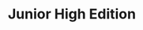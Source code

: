 ---
title: "Junior High Edition"
# watermark text
watermark: ""
# page header background image
page_header_image: "images/background/about.jpg"
# meta description
description : "Cupidatat non proident sunt culpa qui officia deserunt mollit <br> anim idest laborum sed ut perspiciatis."

layout : "about"
draft : false

############################## about ###############################
about:
  enable : true
  video_bg_image : "images/about/about-3.jpg"
  video_thumbnail : "images/about/about-4.jpg"
  video_link : "https://www.youtube.com/watch?v=VufDd-QL1c0"
  subtitle : "About Agico"
  title : "Eausmod tempor magna nostrud exercitation"
  content : "Lorem ipsum dolor sit amet consectetur adipicing elit sed do usmod tempor incididunt.enim ad minim veniam, quis nostrud exer citation ulla mco laboris nisi ut aliquip commodo. <br><br>Sed ut perspiciatis unde omnis iste natus error sit voluptatem accu santium doloreque laudantum."
  button:
    enable : true
    label : "Start Using Today!"
    link : "#"

############################### counter #############################
funfacts:
  enable : true
  funfact_item:
  # funfact item loop
  - name : "Downloads per day"
    count : "8000"
    
  # funfact item loop
  - name : "Design awards"
    count : "200"

  # funfact item loop
  - name : "Totally satisfied users"
    count : "25000"

  # funfact item loop
  - name : "People behind this app"
    count : "80"


########################### Service ################################
service:
  enable : true
  section : "service"
  # service item comes from "content/*/service.md" file
---
